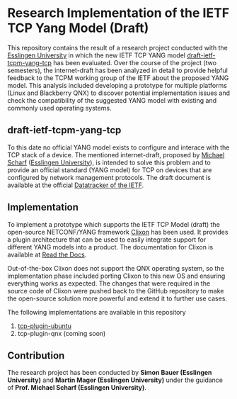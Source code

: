 # Research Implementation of the IETF TCP Yang Model (Draft)

This repository contains the result of a research project conducted with the [Esslingen University](https://www.hs-esslingen.de/en/) in which the new IETF TCP YANG model [draft-ietf-tcpm-yang-tcp](https://datatracker.ietf.org/doc/html/draft-ietf-tcpm-yang-tcp) has been evaluated. Over the course of the project (two semesters), the internet-draft has been analyzed in detail to provide helpful feedback to the TCPM working group of the IETF about the proposed YANG model. This analysis included developing a prototype for multiple platforms (Linux and Blackberry QNX) to discover potential implementation issues and check the compatibility of the suggested YANG model with existing and commonly used operating systems.

## draft-ietf-tcpm-yang-tcp

To this date no official YANG model exists to configure and interace with the TCP stack of a device. The mentioned internet-draft, proposed by [Michael Scharf](https://datatracker.ietf.org/person/michael.scharf@hs-esslingen.de) ([Esslingen University](https://www.hs-esslingen.de/en/)), is intended to solve this problem and to provide an official standard (YANG model) for TCP on devices that are configured by network management protocols. The draft document is available at the official [Datatracker of the IETF](https://datatracker.ietf.org/doc/html/draft-ietf-tcpm-yang-tcp).

## Implementation

To implement a prototype which supports the IETF TCP Model (draft) the open-source NETCONF/YANG framework [Clixon](https://github.com/clicon/clixon) has been used. It provides a plugin architecture that can be used to easily integrate support for different YANG models into a product. The documentation for Clixon is available at [Read the Docs](https://clixon-docs.readthedocs.io/en/latest/). 

Out-of-the-box Clixon does not support the QNX operating system, so the implementation phase included porting Clixon to this new OS and ensuring everything works as expected. The changes that were required in the source code of Clixon were pushed back to the GitHub repository to make the open-source solution more powerful and extend it to further use cases.

The following implementations are available in this repository

1. [tcp-plugin-ubuntu](/tcp-plugin-ubuntu)
2. tcp-plugin-qnx (coming soon)

## Contribution

The research project has been conducted by **Simon Bauer (Esslingen University)** and **Martin Mager (Esslingen University)** under the guidance of **Prof. Michael Scharf (Esslingen University)**.
